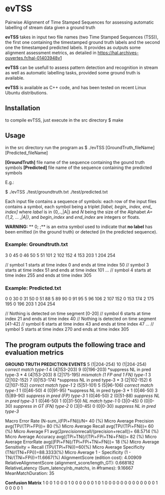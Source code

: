 # evTSS
Pairwise Alignment of Time Stamped Sequences for assessing automatic labelling of stream data given a ground truth

**evTSS** takes in input two file names (two Time Stamped Sequences (TSS)), the first one containing the timestamped ground truth labels and the second one the timestamped predicted labels. It provides as outputs some alignment assessment metrics, as detailed in <https://hal.archives-ouvertes.fr/hal-01403948v1>

**evTSS** can be usefull to assess pattern detection and recognition in stream as well as automatic labelling tasks, provided some ground truth is available.

**evTSS** is available as C++ code, and has been tested on recent Linux Ubuntu distributions.

## Installation
to compile evTSS, just execute in the src directory
$ make

## Usage
in the src directory run the program as 
$ ./evTSS [GroundTruth_fileName]  [Predicted_fileName] 

**[GroundTruth]** file name of the sequence containing the gound truth symbols
**[Predicted]**  file name of the sequence containing the predicted symbols



E.g.: 

$ ./evTSS ./test/groundtruth.txt ./test/predicted.txt


Each input file contains a sequence of symbols: each row of the input files contains a symbol, each symbol being a triplet *[label, begin\_ index, end\_ index]* where  *label* is in \{0,..,|A|\} and *N* being the size of the Alphabet *A=\{1,2, ... ,|A|\}*, and *begin_index* and *end_index* are integers or floats.

**WARNING:** ** 0;   ;** is an extra symbol used to indicate that **no label** has been emitted (in the ground truth) or detected (in the predicted sequence). 

### Example: Groundtruth.txt

3 0 45
0 46 50
5 51 101
2 102 152
4 153 203
1 204 254

// symbol 1 starts at time index 0 and ends at time index 50
// symbol 3 starts at time index 51 and ends at time index 101
...
// symbol 4 starts at time index 255 and ends at time index 305

### Example: Predicted.txt

0 0 30
0 31 50
0 51 88
5 89 90
0 91 95
5 96 106
2 107 152
0 153 174
2 175 195
0 196 203
1 204 254

// Nothing is detected on time segment [0-20]
// symbol 6 starts at time index 21 and ends at time index 40
// Nothing is detected on time segment [41-42] 
// symbol 6 starts at time index 43 and ends at time index 47
...
// symbol 5 starts at time index 270 and ends at time index 305

## The program outputs the following trace and evaluation metrics 
**GROUND TRUTH	PREDICTION		EVENTS**
5 (1|204-254)			10 (1|204-254)	*correct match type-1*
4 (4|153-203)			9 (0|196-203)	 	*suppress NL in pred type-3 *
4 (4|153-203)			8 (2|175-195)	 	*mismatch (1 FP and 1 FN) type-1*
3 (2|102-152)			7 (0|153-174)	 	*suppress NL in pred type-3 *
3 (2|102-152)			6 (2|107-152)		*correct match type-1*
2 (5|51-101)			5 (5|96-106)	 	*correct match type-1*
1 (0|46-50)			4 (0|91-95)	 	*suppress NL in pred type-3 *
1 (0|46-50)			3 (5|89-90)	 	*suppress in pred (FP) type-3*
1 (0|46-50)			2 (0|51-88)	 	*suppress NL in pred type-3* 
1 (0|46-50)			1 (0|31-50)	 	*NL match type-1*
0 (3|0-45)			0 (0|0-30)	 	*suppress in GT (FN) type-2*
0 (3|0-45)			0 (0|0-30)	 	*suppress NL in pred type-3* 

Macro Error Rate (N-sum_i(FPi+FNi))/N= 40 (%)
Micro Average Precision avg(TPi/(TPi+FPi))= 80 (%)
Micro Average Recall avg(TPi/(TPi+FNi))= 60 (%)
Micro Average F1 avg(2*precision*recall/(precision+recall))= 68.5714 (%)
Micro Average Accuracy avg((TPi+TNi)/(TPi+FPi+TNi+FNi))= 82 (%)
Micro Average ErrorRate avg((FPi+FNi)/TPi+FPi+TNi+FNi))= 18 (%)
Micro Average Sensitivity = Recall (TPi/(TPi+FNi))=60(%)
Micro Average Specificity (TNi/(TNi+FPi))=88.3333(%)
Micro Average 1 - Specificity (1 - TNi/(TNi+FPi))=11.6667(%)
AlignmentScore (edition cost): 4.00909
RelativeAlignmentScore (alignment_score/length_GT): 0.668182
RelativeLatency (Sum_latency/nb_matchs, in #frames): 9.16667
MeanMatchDuration: 35



**Confusion Matrix**
1 0 0 1 0 0 
0 1 0 0 0 0 
0 0 1 0 1 0 
0 0 0 0 0 0 
0 0 0 0 0 0 
1 0 0 0 0 1 

